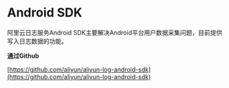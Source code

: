 # Android SDK

阿里云日志服务Android SDK主要解决Android平台用户数据采集问题，目前提供写入日志数据的功能。

**通过Github**

[https://github.com/aliyun/aliyun-log-android-sdk](https://github.com/aliyun/aliyun-log-android-sdk)

